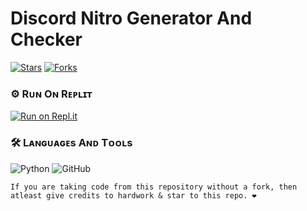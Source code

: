 # Discord Nitro Generator And Checker
  [![Stars](https://img.shields.io/github/stars/Harpia-Vieillot/Discord-Nitro?style=flat-square&color=blue)](https://github.com/Harpia-Vieillot/Discord-Nitro/stargazers)
  [![Forks](https://img.shields.io/github/forks/Harpia-Vieillot/Discord-Nitro?style=flat-square&color=blue)](https://github.com/Harpia-Vieillot/Discord-Nitro/fork)

### ⚙️ Rᴜɴ Oɴ Rᴇᴘʟɪᴛ

[![Run on Repl.it](https://repl.it/badge/github/sherlock-project/sherlock)](https://replit.com/@Acinonyx/Discord-Nitro#.replit)

### 🛠️ Lᴀɴɢᴜᴀɢᴇs Aɴᴅ Tᴏᴏʟs

  ![Python](https://img.shields.io/badge/Python-3776AB?style=for-the-badge&logo=python&logoColor=white)
  ![GitHub](https://img.shields.io/badge/GitHub-100000?style=for-the-badge&logo=github&logoColor=white)

```
If you are taking code from this repository without a fork, then atleast give credits to hardwork & star to this repo. ❤️
```
